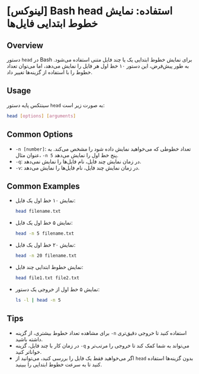 # [لینوکس] Bash head استفاده: نمایش خطوط ابتدایی فایل‌ها

## Overview
دستور `head` در Bash برای نمایش خطوط ابتدایی یک یا چند فایل متنی استفاده می‌شود. به طور پیش‌فرض، این دستور ۱۰ خط اول هر فایل را نمایش می‌دهد، اما می‌توان تعداد خطوط را با استفاده از گزینه‌ها تغییر داد.

## Usage
سینتکس پایه دستور `head` به صورت زیر است:

```bash
head [options] [arguments]
```

## Common Options
- `-n [number]`: تعداد خطوطی که می‌خواهید نمایش داده شود را مشخص می‌کند. به عنوان مثال، `-n 5` پنج خط اول را نمایش می‌دهد.
- `-q`: در زمان نمایش چند فایل، نام فایل‌ها را نمایش نمی‌دهد.
- `-v`: در زمان نمایش چند فایل، نام فایل‌ها را نمایش می‌دهد.

## Common Examples
- نمایش ۱۰ خط اول یک فایل:
  ```bash
  head filename.txt
  ```

- نمایش ۵ خط اول یک فایل:
  ```bash
  head -n 5 filename.txt
  ```

- نمایش ۲۰ خط اول یک فایل:
  ```bash
  head -n 20 filename.txt
  ```

- نمایش خطوط ابتدایی چند فایل:
  ```bash
  head file1.txt file2.txt
  ```

- نمایش ۵ خط اول از خروجی یک دستور:
  ```bash
  ls -l | head -n 5
  ```

## Tips
- برای مشاهده تعداد خطوط بیشتری، از گزینه `-n` استفاده کنید تا خروجی دقیق‌تری داشته باشید.
- در زمان کار با چند فایل، گزینه `-q` می‌تواند به شما کمک کند تا خروجی را مرتب‌تر و خواناتر کنید.
- اگر می‌خواهید فقط یک فایل را بررسی کنید، می‌توانید از `head` بدون گزینه‌ها استفاده کنید تا به سرعت خطوط ابتدایی را ببینید.